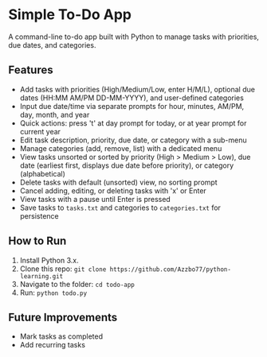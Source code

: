 # Simple To-Do App
A command-line to-do app built with Python to manage tasks with priorities, due dates, and categories.

## Features
- Add tasks with priorities (High/Medium/Low, enter H/M/L), optional due dates (HH:MM AM/PM DD-MM-YYYY), and user-defined categories
- Input due date/time via separate prompts for hour, minutes, AM/PM, day, month, and year
- Quick actions: press 't' at day prompt for today, or at year prompt for current year
- Edit task description, priority, due date, or category with a sub-menu
- Manage categories (add, remove, list) with a dedicated menu
- View tasks unsorted or sorted by priority (High > Medium > Low), due date (earliest first, displays due date before priority), or category (alphabetical)
- Delete tasks with default (unsorted) view, no sorting prompt
- Cancel adding, editing, or deleting tasks with 'x' or Enter
- View tasks with a pause until Enter is pressed
- Save tasks to `tasks.txt` and categories to `categories.txt` for persistence

## How to Run
1. Install Python 3.x.
2. Clone this repo: `git clone https://github.com/Azzbo77/python-learning.git`
3. Navigate to the folder: `cd todo-app`
4. Run: `python todo.py`

## Future Improvements
- Mark tasks as completed
- Add recurring tasks